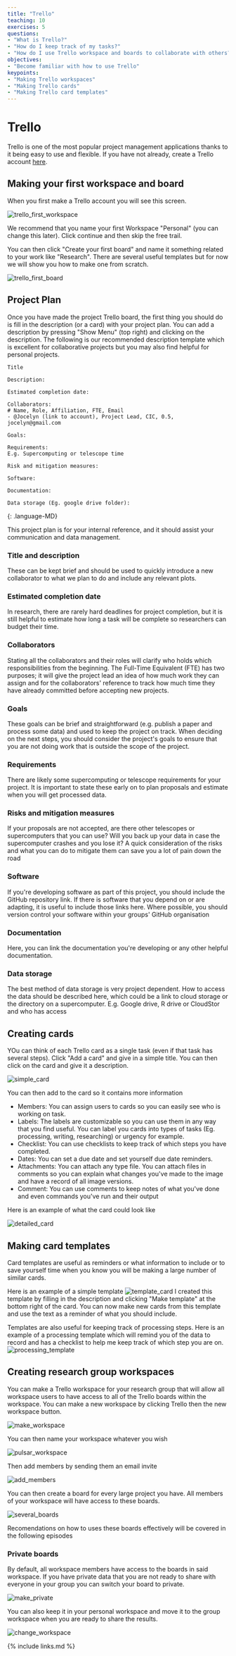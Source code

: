 ```yaml
---
title: "Trello"
teaching: 10
exercises: 5
questions:
- "What is Trello?"
- "How do I keep track of my tasks?"
- "How do I use Trello workspace and boards to collaborate with others?"
objectives:
- "Become familiar with how to use Trello"
keypoints:
- "Making Trello workspaces"
- "Making Trello cards"
- "Making Trello card templates"
---
```


# Trello
Trello is one of the most popular project management applications thanks to it being easy to use and flexible. If you have not already, create a Trello account [here](https://trello.com/).
## Making your first workspace and board
When you first make a Trello account you will see this screen.

![trello_first_workspace](../fig/trello_first_workspace.png)

We recommend that you name your first Workspace "Personal" (you can change this later). Click continue and then skip the free trail.

You can then click "Create your first board" and name it something related to your work like "Research". There are several useful templates but for now we will show you how to make one from scratch.

![trello_first_board](../fig/trello_first_board.png)

## Project Plan
Once you have made the project Trello board, the first thing you should do is fill in the description (or a card) with your project plan. You can add a description by pressing "Show Menu" (top right) and clicking on the description. The following is our recommended description template which is excellent for collaborative projects but you may also find helpful for personal projects.

~~~
Title

Description:

Estimated completion date:

Collaborators:
# Name, Role, Affiliation, FTE, Email
- @Jocelyn (link to account), Project Lead, CIC, 0.5, jocelyn@gmail.com

Goals:

Requirements:
E.g. Supercomputing or telescope time

Risk and mitigation measures:

Software:

Documentation:

Data storage (Eg. google drive folder):

~~~
{: .language-MD}

This project plan is for your internal reference, and it should assist your communication and data management.

### Title and description
These can be kept brief and should be used to quickly introduce a new collaborator to what we plan to do and include any relevant plots.

### Estimated completion date
In research, there are rarely hard deadlines for project completion, but it is still helpful to estimate how long a task will be complete so researchers can budget their time.

### Collaborators
Stating all the collaborators and their roles will clarify who holds which responsibilities from the beginning. The Full-Time Equivalent (FTE) has two purposes; it will give the project lead an idea of how much work they can assign and for the collaborators' reference to track how much time they have already committed before accepting new projects.

### Goals
These goals can be brief and straightforward (e.g. publish a paper and process some data) and used to keep the project on track. When deciding on the next steps, you should consider the project's goals to ensure that you are not doing work that is outside the scope of the project.

### Requirements
There are likely some supercomputing or telescope requirements for your project. It is important to state these early on to plan proposals and estimate when you will get processed data.

### Risks and mitigation measures
If your proposals are not accepted, are there other telescopes or supercomputers that you can use? Will you back up your data in case the supercomputer crashes and you lose it? A quick consideration of the risks and what you can do to mitigate them can save you a lot of pain down the road

### Software
If you're developing software as part of this project, you should include the GitHub repository link. If there is software that you depend on or are adapting, it is useful to include those links here. Where possible, you should version control your software within your groups' GitHub organisation

### Documentation
Here, you can link the documentation you're developing or any other helpful documentation.

### Data storage
The best method of data storage is very project dependent. How to access the data should be described here, which could be a link to cloud storage or the directory on a supercomputer. E.g. Google drive, R drive or CloudStor and who has access

## Creating cards
YOu can think of each Trello card as a single task (even if that task has several steps). Click "Add a card" and give in a simple title. You can then click on the card and give it a description.

![simple_card](../fig/simple_card.png)

You can then add to the card so it contains more information
- Members: You can assign users to cards so you can easily see who is working on task.
- Labels: The labels are customizable so you can use them in any way that you find useful. You can label you cards into types of tasks (Eg. processing, writing, researching) or urgency for example.
- Checklist: You can use checklists to keep track of which steps you have completed.
- Dates: You can set a due date and set yourself due date reminders.
- Attachments: You can attach any type file. You can attach files in comments so you can explain what changes you've made to the image and have a record of all image versions.
- Comment: You can use comments to keep notes of what you've done and even commands you've run and their output

Here is an example of what the card could look like


![detailed_card](../fig/detailed_card.png)

## Making card templates
Card templates are useful as reminders or what information to include or to save yourself time when you know you will be making a large number of similar cards.

Here is an example of a simple template
![template_card](../fig/template_card.png)
I created this template by filling in the description and clicking "Make template" at the bottom right of the card. You can now make new cards from this template and use the text as a reminder of what you should include.

Templates are also useful for keeping track of processing steps. Here is an example of a processing template which will remind you of the data to record and has a checklist to help me keep track of which step you are on.
![processing_template](../fig/processing_template.png)

## Creating research group workspaces
You can make a Trello workspace for your research group that will allow all workspace users to have access to all of the Trello boards within the workspace. You can make a new workspace by clicking Trello then the new workspace button.

![make_workspace](../fig/make_workspaces.png)

You can then name your workspace whatever you wish

![pulsar_workspace](../fig/pulsar_workspace.png)

Then add members by sending them an email invite

![add_members](../fig/add_members.png)

You can then create a board for every large project you have. All members of your workspace will have access to these boards.

![several_boards](../fig/several_boards.png)

Recomendations on how to uses these boards effectively will be covered in the following episodes
<!--TODO add links to the episodes-->

### Private boards
By default, all workspace members have access to the boards in said workspace. If you have private data that you are not ready to share with everyone in your group you can switch your board to private.

![make_private](../fig/make_private.png)

You can also keep it in your personal workspace and move it to the group workspace when you are ready to share the results.

![change_workspace](../fig/change_workspace.png)

{% include links.md %}

